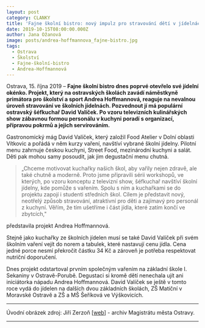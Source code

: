 ```yaml
---
layout: post
category: CLANKY
title: 'Fajne školní bistro: nový impulz pro stravování dětí v jídelnách'
date: 2019-10-15T08:00:00.000Z
author: Jana Ožanová
image: posts/andrea-hoffmannova_fajne-bistro.jpg
tags:
  - Ostrava
  - Školství
  - Fajne-školní-bistro
  - Andrea-Hoffmannová
---
```


Ostrava, 15. října 2019 – **Fajne školní bistro dnes poprvé otevřelo své jídelní okénko. Projekt, který na ostravských školách zavádí náměstkyně primátora pro školství a sport Andrea Hoffmannová, reaguje na nevalnou úroveň stravování ve školních jídelnách. Pozvednout jí má populární ostravský šéfkuchař David Valíček. Po vzoru televizních kulinářských show zábavnou formou personálu v kuchyni poradí s organizací, přípravou pokrmů a jejich servírováním.**

Gastronomický mág David Valíček, který založil Food Atelier v Dolní oblasti Vítkovic a pořádá v něm kurzy vaření, navštíví vybrané školní jídelny. Pilotní menu zahrnuje českou kuchyni, Street Food, mezinárodní kuchyni a salát. Děti pak mohou samy posoudit, jak jim degustační menu chutná.

> „Chceme motivovat kuchařky našich škol, aby vařily nejen zdravě, ale také chutně a moderně. Proto jsme připravili sérii workshopů, ve kterých, po vzoru konceptu z televizní show, šéfkuchař navštíví školní jídelny, kde pomůže s vařením. Spolu s ním a kuchařkami se do projektu zapojí i studenti středních škol. Cílem je představit nový, neotřelý způsob stravování, atraktivní pro děti a zajímavý pro personál z kuchyní. Věřím, že tím ušetříme i část jídla, které zatím končí ve zbytcích,"

představila projekt Andrea Hoffmannová.

Stejně jako kuchařky ze školních jídelen musí se také David Valíček při svém školním vaření vejít do norem a tabulek, které nastavují cenu jídla. Cena jedné porce nesmí překročit částku 34 Kč a zároveň je potřeba respektovat nutriční doporučení.

Dnes projekt odstartoval prvním společným vařením na základní škole I. Sekaniny v Ostravě-Porubě. Degustaci si kromě dětí nenechala ujít ani iniciátorka nápadu Andrea Hoffmannová. David Valíček se ještě v tomto roce vydá do jídelen na dalších dvou základních školách, ZŠ Matiční v Moravské Ostravě a ZŠ a MŠ Šeříková ve Výškovicích.

---

Úvodní obrázek zdroj: Jiří Zerzoň \[[web](https://www.zerzon.cz/)\] - archiv Magistrátu města Ostravy.

- - -
